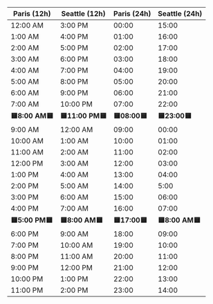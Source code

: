 | Paris (12h) | Seattle (12h) | Paris (24h) | Seattle (24h) |
|-------------|----------------|--------------|----------------|
| 12:00 AM    | 3:00 PM        | 00:00       | 15:00         |
| 1:00 AM     | 4:00 PM        | 01:00       | 16:00         |
| 2:00 AM     | 5:00 PM        | 02:00       | 17:00         |
| 3:00 AM     | 6:00 PM        | 03:00       | 18:00         |
| 4:00 AM     | 7:00 PM        | 04:00       | 19:00         |
| 5:00 AM     | 8:00 PM        | 05:00       | 20:00         |
| 6:00 AM     | 9:00 PM        | 06:00       | 21:00         |
| 7:00 AM     | 10:00 PM       | 07:00       | 22:00         |
| **🟨8:00 AM🟨** | **🟨11:00 PM🟨**   | **🟨08:00🟨**   | **🟨23:00🟨**     |
| 9:00 AM     | 12:00 AM       | 09:00       | 00:00         |
| 10:00 AM    | 1:00 AM        | 10:00       | 01:00         |
| 11:00 AM    | 2:00 AM        | 11:00       | 02:00         |
| 12:00 PM    | 3:00 AM        | 12:00       | 03:00         |
| 1:00 PM     | 4:00 AM        | 13:00       | 04:00         |
| 2:00 PM     | 5:00 AM        | 14:00       | 5:00          |
| 3:00 PM     | 6:00 AM        | 15:00       | 06:00         |
| 4:00 PM     | 7:00 AM        | 16:00       | 07:00         |
| **🟨5:00 PM🟨** | **🟨8:00 AM🟨**   | **🟨17:00🟨**   | **🟨8:00 AM🟨**     |
| 6:00 PM     | 9:00 AM        | 18:00       | 09:00         |
| 7:00 PM     | 10:00 AM       | 19:00       | 10:00         |
| 8:00 PM     | 11:00 AM       | 20:00       | 11:00         |
| 9:00 PM     | 12:00 PM       | 21:00       | 12:00         |
| 10:00 PM    | 1:00 PM        | 22:00       | 13:00         |
| 11:00 PM    | 2:00 PM        | 23:00       | 14:00         |
